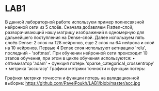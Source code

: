 # LAB1
В данной лабораторной работе используем пример полносвязной нейронной сети из 5 слоёв. Сначала добавляем Flatten-слой, разворачивающий нашу матрицу изображений в одномерную для дальнейшего поступления на Dense-слой. Далее используем пять слоёв Dense: 2 слоя на 128 нейронов, еще 2 слоя на 64 нейрона и слой на 10 нейронов. Первые 4 Dense слоя используют активацию 'relu', последний - 'softmax'.
При обучении нейронной сети происходит 10 этапов обучения, при этом в цикле обучения используются:
•	оптимизатор 'adam'
•	функция потерь 'sparse_categorical_crossentropy'
•	метрика 'accuracy'
Графики метрики точности и функции потерь:
 
 
Графики метрики точности и функции потерь на валидационной выборке:
https://github.com/PavelPoukh/LAB1/blob/master/acc.jpg
 

